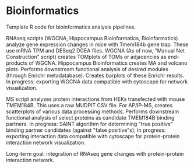 # Bioinformatics
Template R code for bioinformatics analysis pipelines.

RNAseq scripts (WGCNA, Hippocampus Bioinformatics, Bioinformatics) analyze gene expression changes in mice with Tmem184b gene trap. These use mRNA TPM and DESeq2 DGEA files.
  WGCNA (As of now, "Manual Net Construction" script) creates TOMplots of TOMs or adjacencies as end-products of WGCNA.
    Hippocampus Bioinformatics creates MA and volcano plots.
    Performs downstream functional analysis of desired modules (through Enrichr metadatabase).
      Creates barplots of these Enrichr results.
        In progress: exporting WGCNA data compatible with cytoscape for network visualization.

MS script analyzes protein interactions from HEKs transfected with mouse TMEM184B. This uses a raw MUDPIT CSV file.
  For AP/IP-MS, creates scatterplots of various data processing methods.
    Performs downstream functional analysis of select proteins as candidate TMEM184B binding partners.
        In progress: SAINT algorithm for determining "true positive" binding partner candidates (against "false positive"s);
        In progress: exporting interaction data compatible with cytoscape for protein-protein interaction network visualization.

Long-term goal: integration of RNAseq gene changes with protein-protein interaction network.
